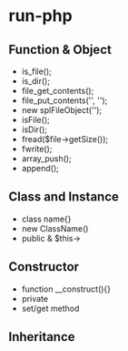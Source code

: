 # run-php

## Function & Object
- is_file();
- is_dir();
- file_get_contents();
- file_put_contents('', '');
- new splFileObject('');
- isFile();
- isDir();
- fread($file->getSize());
- fwrite();
- array_push();
- append();

## Class and Instance 
- class name{}
- new ClassName()
- public & $this->

## Constructor
- function __construct(){}
- private
- set/get method

## Inheritance
